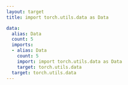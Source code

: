 ```yaml
---
layout: target
title: import torch.utils.data as Data

data:
  alias: Data
  count: 5
  imports:
  - alias: Data
    count: 5
    import: import torch.utils.data as Data
    target: torch.utils.data
  target: torch.utils.data
---
```

